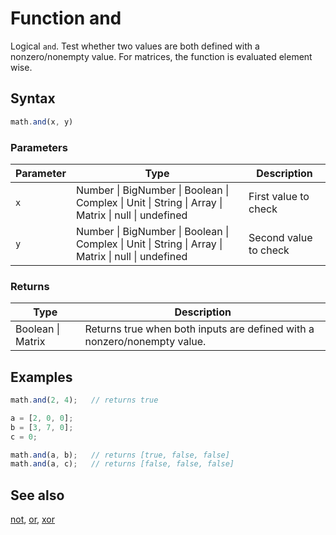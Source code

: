 # Function and

Logical `and`. Test whether two values are both defined with a nonzero/nonempty value.
For matrices, the function is evaluated element wise.


## Syntax

```js
math.and(x, y)
```

### Parameters

Parameter | Type | Description
--------- | ---- | -----------
`x` | Number &#124; BigNumber &#124; Boolean &#124; Complex &#124; Unit &#124; String &#124; Array &#124; Matrix &#124; null &#124; undefined | First value to check
`y` | Number &#124; BigNumber &#124; Boolean &#124; Complex &#124; Unit &#124; String &#124; Array &#124; Matrix &#124; null &#124; undefined | Second value to check

### Returns

Type | Description
---- | -----------
Boolean &#124; Matrix |  Returns true when both inputs are defined with a nonzero/nonempty value.


## Examples

```js
math.and(2, 4);   // returns true

a = [2, 0, 0];
b = [3, 7, 0];
c = 0;

math.and(a, b);   // returns [true, false, false]
math.and(a, c);   // returns [false, false, false]
```


## See also

[not](not.md),
[or](or.md),
[xor](xor.md)


<!-- Note: This file is automatically generated from source code comments. Changes made in this file will be overridden. -->
